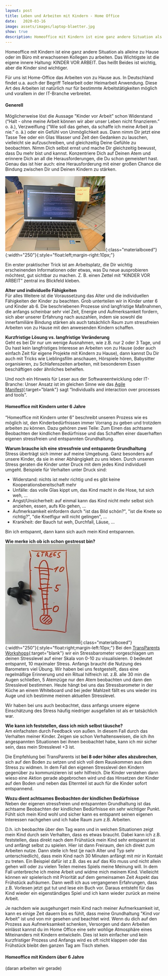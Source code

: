 ```yaml
---
layout: post
title: Leben und Arbeiten mit Kindern - Home Office
date:   2020-03-16
image: assets/images/laptop-blaetter.jpg
show: true
description: Homeoffice mit Kindern ist eine ganz andere Situation als alleine zu Hause oder im Büro mit erwachsenen Kollegen zu arbeiten.
---
```


Homeoffice mit Kindern ist eine ganz andere Situation als alleine zu Hause oder im Büro mit erwachsenen Kollegen zu arbeiten. Das Wichtigste ist die eigene innere Haltung: KINDER VOR ARBEIT. Das heißt Beides ist wichtig, aber die Kinder sind wichtiger.

Für uns ist Home-Office das Arbeiten von zu Hause aus. In Deutschland findet u.a. auch der Begriff Telearbeit oder Heimarbeit Anwendung. Diese Art des Arbeiten ist natürlich nur für bestimmte Arbeitstätigkeiten möglich und vorallem in der IT-Branche verbreitet.


#### Generell
Möglicherweise löst die Aussage "Kinder vor Arbeit" schon Widerstand (“Halt - ohne meine Arbeit können wir aber unser Leben nicht finanzieren.” o. ä.), Verzweiflung (“Wie soll das gehen, da schaffe ich meine Arbeit ja nie.” o. ä.) oder ein Gefühl von Unmöglichkeit aus.
Dann nimm Dir jetzt eine Tasse Tee oder ein Glas Wasser und Zeit den Gedanken zu lauschen, vielleicht sie aufzuschreiben, und gleichzeitig Deine Gefühle zu beobachten. Nimm Dich selbst ernst und mache Dir gleichzeitig bewusst, dass Du mehr bist und kannst. Konzentriere Dich auf Deinen Atem und erinnere Dich an all die Herausforderungen, die Du schon gemeistert hast.
Genau das ist hier auch: eine Herausforderung mit einer großen Chance die Bindung zwischen Dir und Deinen Kindern zu stärken.

![Kinder vor Arbeit](/assets/images/kindervorarbeit.jpg){:class="materialboxed"}{:width="250"}{:style="float:left;margin-right:10px;"}

Ein erster praktischer Trick ist am Arbeitsplatz, die Dir wichtig erscheinenden Informationen oder etwas, was Du neue ausprobieren möchtest, gut sichtbar zu machen. Z. B. einen Zettel mit “KINDER VOR ARBEIT” zentral ins Blickfeld kleben.


**Alter und individuelle Fähigkeiten**<br>
Für alles Weitere ist die Voraussetzung das Alter und die individuellen Fähigkeiten der Kinder zu beachten. Grob unterteilen wir in Kinder unter 6 und Kinder ab 6.
Die beschriebenen Prozesse sind langfristige Maßnahmen, die anfangs scheinbar sehr viel Zeit, Energie und Aufmerksamkeit fordern, sich aber unserer Erfahrung nach auszahlen, indem sie sowohl die innerfamiliäre Bindung stärken als auch tatsächlich Raum zum stressfreien Arbeiten von zu Hause mit den anwesenden Kindern schaffen.

**Kurzfristige Lösung vs. langfristige Veränderung**<br>
Geht es bei Dir nur um wenige Ausnahmen, wie z.B. nur 2 oder 3 Tage, und Du hast kein langfristiges Interesse an Arbeiten von zu Hause (oder auch einfach Zeit für eigene Projekte mit Kindern zu Hause), dann kannst Du Dir auch mit Tricks wie Lieblingsfilm anschauen, Hörspiele hören, Babysitter organisieren, zu Schlafenszeiten arbeiten, mit besonderem Essen beschäftigen oder ähnliches behelfen.

Und noch ein Hinweis für Leser aus der Softwareentwicklung oder IT-Branche: Unser Ansatz ist im gleichen Sinne wie das [Agile Manifest](https://agilemanifesto.org/){:target="blank"} sagt “Individualls and interaction over processes and tools”.


#### Homeoffice mit Kindern unter 6 Jahre
“Homeoffice mit Kindern unter 6” beschreibt unseren Prozess wie es möglich ist, den Kinderbedürfnissen immer Vorrang zu geben und trotzdem arbeiten zu können. Dazu gehören zwei Teile: Zum Einen das achtsame Beobachten der kindlichen Bedürfnisse und das Schaffen einer dauerhaften eigenen stressfreien und entspannten Grundhaltung.

**Warum brauche ich eine stressfreie und entspannte Grundhaltung**<br>
Stress überträgt sich immer auf meine Umgebung. Ganz besonders auf unsere Kinder, da sie in einer Abhängigkeit zu uns leben. Durch unseren Stress geraten die Kinder unter Druck mit dem jedes Kind individuell umgeht. Beispiele für Verhalten unter Druck sind:
<ul>
  <li style="list-style-type:disc;">Widerstand: nichts ist mehr richtig und es gibt keine Kooperationsbereitschaft mehr</li>
  <li style="list-style-type:disc;">Unfälle: das volle Glas kippt um, das Kind macht in die Hose, tut sich weh, ...</li>
  <li style="list-style-type:disc;">Angst/Unsicherheit: auf einmal kann das Kind nicht mehr selbst sich anziehen, essen, aufs Klo gehen, ...</li>
  <li style="list-style-type:disc;">Aufmerksamkeit einfordern durch "ist das Bild schön?", "ist die Knete so richtig?", "die Knetfigur will nicht gelingen", ... </li>
  <li style="list-style-type:disc;">Krankheit: der Bauch tut weh, Durchfall, Läuse, ...</li>
</ul>
Bin ich entspannt, dann kann sich auch mein Kind entspannen.

**Wie merke ich ob ich schon gestresst bin?**<br>
![Stressbarometer](/assets/images/stressbaro.jpg){:class="materialboxed"}{:width="250"}{:style="float:right;margin-left:10px;"}
Bei den [TransParents Workshops](http://www.transparents.net){:target="blank"} wir ein Stressbarometer vorgeschlagen um deinen Stresslevel auf einer Skala von 0-10 zu visualisieren. 0 bedeutet entspannt, 10 maximaler Stress. Anfangs braucht die Nutzung des Barometers viel Übung. Wir haben bei uns festgestellt, dass eine regelmäßige Erinnerung und ein Ritual hilfreich ist. z.B. alle 30 min die Augen schließen, 5 Atemzüge nur den Atem beobachten und dann den Stresslevel bestimmen. Heute hängt bei uns das Stressbarometer in der Küche an einem Whiteboard und bei jeder Mahlzeit fällt es uns wieder ins Auge und ich bestimme meinen aktuellen Stresslevel.

Wir haben bei uns auch beobachtet, dass anfangs unsere eigene Einschätzung des Stress häufig niedriger ausgefallen ist als er tatsächlich war.

**Wie kann ich feststellen, dass ich mich selbst täusche?**<br>
Am einfachsten durch Feedback von außen. In diesem Fall durch das Verhalten meiner Kinder. Zeigen sie schon Verhaltensweisen, die ich ihn angespannten Situationen bei ihnen beobachtet habe, kann ich mir sicher sein, dass mein Stresslevel +3 ist.

Die Empfehlung bei TransParents ist **bei 8 oder höher alles abzubrechen**, sich auf den Boden zu setzen und sich voll dem Rauskommen aus dem Stress zu widmen. In dem Fall den eigenen Stresslevel den Kindern gegenüber zu kommunizieren ist sehr hilfreich. Die Kinder verstehen dann wieso eine Aktion gerade abgebrochen wird und das Hinsetzen der Kinder auf den Boden und neben das Elternteil ist auch für die Kinder sofort entspannend.


**Wozu dient achtsames Beobachten der kindlichen Bedürfnisse**<br>
Neben der eigenen stressfreien und entspannten Grundhaltung ist das achtsame Beobachten der kindlichen Bedürfnisse ein sehr wichtiger Punkt. Fühlt sich mein Kind wohl und sicher kann es entspannt seinen eigenen Interessen nachgehen und ich habe Raum zum z.B. Arbeiten.

D.h. ich beobachte über den Tag wann und in welchen Situationen zeigt mein Kind durch sein Verhalten, dass es etwas braucht. Dabei kann ich z.B. feststellen, dass direkt nach dem Frühstück mein Kind sehr entspannt ist und anfängt selbst zu spielen. Hier ist dann Freiraum, den ich direkt zum Arbeiten nutze. Dann stelle ich fest (je nach Alter und Typ sehr unterschiedlich), dass mein Kind nach 30 Minuten anfängt mit mir in Kontakt zu treten. Ein Beispiel dafür ist z.B. das es auf das Klo muss und nicht allein gehen will oder zu vielen Teilen meines Spiels meine Meinung will. In dem Fall unterbreche ich meine Arbeit und widme mich meinem Kind. Vielleicht können wir spielerisch mit Priorität auf dem gemeinsamen Zeit Aspekt das Frühstück aufräumen. Dann weiß ich aus vergangenen Erfahrungen, dass z.B. Vorlesen jetzt gut tut und lese ein Buch vor. Daraus entsteht für das Kind wieder ein eigenständiges Spiel und ich kann wieder zurück an meine Arbeit.

Je nachdem wie ausgehungert mein Kind nach meiner Aufmerksamkeit ist, kann es einige Zeit dauern bis es fühlt, dass meine Grundhaltung "Kind vor Arbeit" ist und von mir gesehen und beachtet wird. Wenn du dich auf den Prozess aus Aufmerksamkeit schenken, Versorgen und dann Arbeiten einlässt kannst du im Home Office eine sehr wohlige Atmosphäre eines Miteinanders mit Kindern entwickeln. Dies ist kein einfacher und kein kurzfristiger Prozess und Anfangs wird es oft nicht klappen oder das Frühstück bleibt den ganzen Tag am Tisch stehen.

#### Homeoffice mit Kindern über 6 Jahre
(daran arbeiten wir gerade)
